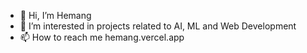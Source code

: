 - 👋 Hi, I’m Hemang
- 👀 I’m interested in projects related to AI, ML and Web Development 
- 📫 How to reach me hemang.vercel.app
